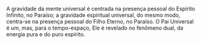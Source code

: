 ﻿A gravidade da mente universal é centrada na presença pessoal do Espírito Infinito, no Paraíso; a gravidade espiritual universal, do mesmo modo, centra-se na presença pessoal do Filho Eterno, no Paraíso. O Pai Universal é um, mas, para o tempo-espaço, Ele é revelado no fenômeno dual, da energia pura e do puro espírito.